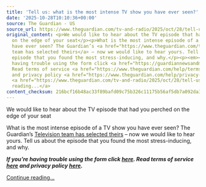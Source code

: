 ```yaml
---
title: 'Tell us: what is the most intense TV show you have ever seen?'
date: '2025-10-28T10:10:36+00:00'
source: The Guardian - US
source_url: https://www.theguardian.com/tv-and-radio/2025/oct/28/tell-us-what-is-the-most-intense-tv-show-you-have-ever-seen
original_content: <p>We would like to hear about the TV episode that had you perched
  on the edge of your seat</p><p>What is the most intense episode of a TV show you
  have ever seen? The Guardian’s <a href="https://www.theguardian.com/tv-and-radio/2025/oct/28/a-66-minute-stress-bomb-tvs-most-intense-episodes-ever">Television
  team has selected theirs</a> – now we would like to hear yours. Tell us about the
  episode that you found the most stress-inducing, and why.</p><p><em><strong>If you’re
  having trouble using the form click <a href="https://guardiannewsandmedia.formstack.com/forms/intense_tv">here</a>.
  Read terms of service <a href="https://www.theguardian.com/help/terms-of-service">here</a>
  and privacy policy <a href="https://www.theguardian.com/help/privacy-policy">here</a>.</strong></em></p>
  <a href="https://www.theguardian.com/tv-and-radio/2025/oct/28/tell-us-what-is-the-most-intense-tv-show-you-have-ever-seen">Continue
  reading...</a>
content_checksum: 216bcf16b48ac33f89bafd09c75b326c11175b56af5db7a092da32976be7ba93
---
```


We would like to hear about the TV episode that had you perched on the edge of your seat

What is the most intense episode of a TV show you have ever seen? The Guardian’s [Television team has selected theirs](https://www.theguardian.com/tv-and-radio/2025/oct/28/a-66-minute-stress-bomb-tvs-most-intense-episodes-ever) – now we would like to hear yours. Tell us about the episode that you found the most stress-inducing, and why.

_**If you’re having trouble using the form click [here](https://guardiannewsandmedia.formstack.com/forms/intense_tv). Read terms of service [here](https://www.theguardian.com/help/terms-of-service) and privacy policy [here](https://www.theguardian.com/help/privacy-policy).**_

 [Continue reading...](https://www.theguardian.com/tv-and-radio/2025/oct/28/tell-us-what-is-the-most-intense-tv-show-you-have-ever-seen)